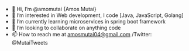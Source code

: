 - 👋 Hi, I’m @amomutai {Amos Mutai}
- 👀 I’m interested in Web development, I code [Java, JavaScript, Golang]
- 🌱 I’m currently learning microservices in spring boot framework
- 💞️ I’m looking to collaborate on anything code
- 📫 How to reach me at amosmutai04@gmail.com /Twitter: @MutaiTweets

<!---
amomutai/amomutai is a ✨ special ✨ repository because its `README.md` (this file) appears on your GitHub profile.
You can click the Preview link to take a look at your changes.
--->
